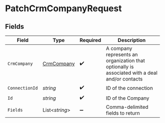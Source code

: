 # PatchCrmCompanyRequest


## Fields

| Field                                                                                          | Type                                                                                           | Required                                                                                       | Description                                                                                    |
| ---------------------------------------------------------------------------------------------- | ---------------------------------------------------------------------------------------------- | ---------------------------------------------------------------------------------------------- | ---------------------------------------------------------------------------------------------- |
| `CrmCompany`                                                                                   | [CrmCompany](../../Models/Components/CrmCompany.md)                                            | :heavy_check_mark:                                                                             | A company represents an organization that optionally is associated with a deal and/or contacts |
| `ConnectionId`                                                                                 | *string*                                                                                       | :heavy_check_mark:                                                                             | ID of the connection                                                                           |
| `Id`                                                                                           | *string*                                                                                       | :heavy_check_mark:                                                                             | ID of the Company                                                                              |
| `Fields`                                                                                       | List<*string*>                                                                                 | :heavy_minus_sign:                                                                             | Comma-delimited fields to return                                                               |